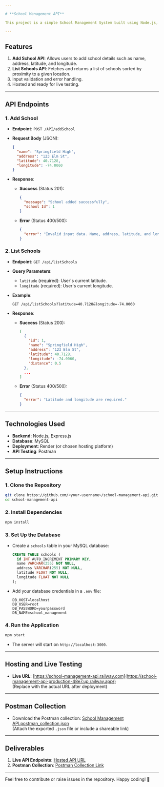 ```yaml
---

# **School Management API**

This project is a simple School Management System built using Node.js, Express.js, and MySQL. The API provides endpoints for adding new schools and retrieving a list of schools sorted by proximity to a user-specified location.

---
```


## **Features**   

1. **Add School API**: Allows users to add school details such as name, address, latitude, and longitude.
2. **List Schools API**: Fetches and returns a list of schools sorted by proximity to a given location.
3. Input validation and error handling.
4. Hosted and ready for live testing.

---

## **API Endpoints**

### 1. **Add School**

- **Endpoint**: `POST /API/addSchool`
- **Request Body** (JSON):

  ```json
  {
    "name": "Springfield High",
    "address": "123 Elm St",
    "latitude": 40.7128,
    "longitude": -74.0060
  }
  ```

- **Response**:
  - **Success** (Status 201):

    ```json
    {
      "message": "School added successfully",
      "school Id": 1
    }
    ```

  - **Error** (Status 400/500):

    ```json
    {
      "error": "Invalid input data. Name, address, latitude, and longitude are required."
    }
    ```

### 2. **List Schools**

- **Endpoint**: `GET /api/listSchools`
- **Query Parameters**:
  - `latitude` (required): User's current latitude.
  - `longitude` (required): User's current longitude.
- **Example**:

  ```
  GET /api/listSchools?latitude=40.7128&longitude=-74.0060
  ```

- **Response**:
  - **Success** (Status 200):

    ```json
    [
      {
        "id": 1,
        "name": "Springfield High",
        "address": "123 Elm St",
        "latitude": 40.7128,
        "longitude": -74.0060,
        "distance": 0.5
      },
      ...
    ]
    ```

  - **Error** (Status 400/500):

    ```json
    {
      "error": "Latitude and longitude are required."
    }
    ```

---

## **Technologies Used**

- **Backend**: Node.js, Express.js
- **Database**: MySQL
- **Deployment**: Render (or chosen hosting platform)
- **API Testing**: Postman

---

## **Setup Instructions**

### 1. **Clone the Repository**

```bash
git clone https://github.com/<your-username>/school-management-api.git
cd school-management-api
```

### 2. **Install Dependencies**

```bash
npm install
```

### 3. **Set Up the Database**

- Create a `schools` table in your MySQL database:

  ```sql
  CREATE TABLE schools (
    id INT AUTO_INCREMENT PRIMARY KEY,
    name VARCHAR(255) NOT NULL,
    address VARCHAR(255) NOT NULL,
    latitude FLOAT NOT NULL,
    longitude FLOAT NOT NULL
  );
  ```

- Add your database credentials in a `.env` file:

  ```
  DB_HOST=localhost
  DB_USER=root
  DB_PASSWORD=yourpassword
  DB_NAME=school_management
  ```

### 4. **Run the Application**

```bash
npm start
```

- The server will start on `http://localhost:3000`.

---

## **Hosting and Live Testing**

- **Live URL**: [https://school-management-api.railway.com](https://school-management-api-production-48e7.up.railway.app/)  
  (Replace with the actual URL after deployment)

---

## **Postman Collection**

- Download the Postman collection: [School Management API.postman_collection.json](#)  
  (Attach the exported `.json` file or include a shareable link)

---

## **Deliverables**

1. **Live API Endpoints**: [Hosted API URL](https://school-management.onrender.com)  
2. **Postman Collection**: [Postman Collection Link](#)  

---

Feel free to contribute or raise issues in the repository. Happy coding! 🚀
